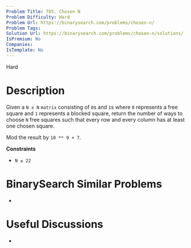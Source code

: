 ```yaml
---
Problem Title: 785. Chosen N
Problem Difficulty: Hard
Problem Url: https://binarysearch.com/problems/chosen-n/
Problem Tags: 
Solution Url: https://binarysearch.com/problems/chosen-n/solutions/
IsPremium: No
Companies: 
IsTemplate: No
---
```


<span style="color: ;">Hard</span>

# Description

Given a `N x N` `matrix` consisting of `0`s and `1`s where `0` represents a free square and `1` represents a blocked square, return the number of ways to choose `N` free squares such that every row and every column has at least one chosen square.

Mod the result by `10 ** 9 + 7`.

**Constraints**
- `N ≤ 22`

# BinarySearch Similar Problems

- []()

# Useful Discussions

- []()

